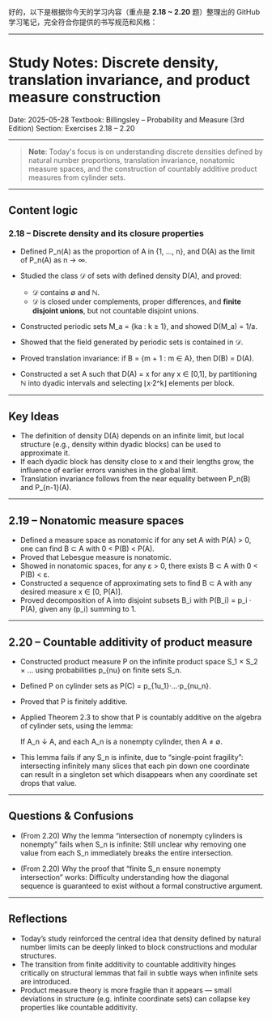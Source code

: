 好的，以下是根据你今天的学习内容（重点是 **2.18 \~ 2.20** 题）整理出的 GitHub 学习笔记，完全符合你提供的书写规范和风格：

---

# Study Notes: Discrete density, translation invariance, and product measure construction

Date: 2025-05-28
Textbook: Billingsley – Probability and Measure (3rd Edition)
Section: Exercises 2.18 – 2.20

---

> **Note**:
> Today's focus is on understanding discrete densities defined by natural number proportions, translation invariance, nonatomic measure spaces, and the construction of countably additive product measures from cylinder sets.

---

## Content logic

### 2.18 – Discrete density and its closure properties

* Defined P\_n(A) as the proportion of A in {1, ..., n}, and D(A) as the limit of P\_n(A) as n → ∞.
* Studied the class 𝒟 of sets with defined density D(A), and proved:

  * 𝒟 contains ∅ and ℕ.
  * 𝒟 is closed under complements, proper differences, and **finite disjoint unions**, but not countable disjoint unions.
* Constructed periodic sets M\_a = {ka : k ≥ 1}, and showed D(M\_a) = 1/a.
* Showed that the field generated by periodic sets is contained in 𝒟.
* Proved translation invariance: if B = {m + 1 : m ∈ A}, then D(B) = D(A).
* Constructed a set A such that D(A) = x for any x ∈ \[0,1], by partitioning ℕ into dyadic intervals and selecting ⌊x·2^k⌋ elements per block.

---

## Key Ideas

* The definition of density D(A) depends on an infinite limit, but local structure (e.g., density within dyadic blocks) can be used to approximate it.
* If each dyadic block has density close to x and their lengths grow, the influence of earlier errors vanishes in the global limit.
* Translation invariance follows from the near equality between P\_n(B) and P\_{n-1}(A).

---

## 2.19 – Nonatomic measure spaces

* Defined a measure space as nonatomic if for any set A with P(A) > 0, one can find B ⊂ A with 0 < P(B) < P(A).
* Proved that Lebesgue measure is nonatomic.
* Showed in nonatomic spaces, for any ε > 0, there exists B ⊂ A with 0 < P(B) < ε.
* Constructed a sequence of approximating sets to find B ⊂ A with any desired measure x ∈ \[0, P(A)].
* Proved decomposition of A into disjoint subsets B\_i with P(B\_i) = p\_i · P(A), given any (p\_i) summing to 1.

---

## 2.20 – Countable additivity of product measure

* Constructed product measure P on the infinite product space S\_1 × S\_2 × ... using probabilities p\_{nu} on finite sets S\_n.

* Defined P on cylinder sets as P(C) = p\_{1u\_1}·...·p\_{nu\_n}.

* Proved that P is finitely additive.

* Applied Theorem 2.3 to show that P is countably additive on the algebra of cylinder sets, using the lemma:

  If A\_n ↓ A, and each A\_n is a nonempty cylinder, then A ≠ ∅.

* This lemma fails if any S\_n is infinite, due to “single-point fragility”: intersecting infinitely many slices that each pin down one coordinate can result in a singleton set which disappears when any coordinate set drops that value.

---

## Questions & Confusions

* (From 2.20) Why the lemma “intersection of nonempty cylinders is nonempty” fails when S\_n is infinite:
  Still unclear why removing one value from each S\_n immediately breaks the entire intersection.

* (From 2.20) Why the proof that “finite S\_n ensure nonempty intersection” works:
  Difficulty understanding how the diagonal sequence is guaranteed to exist without a formal constructive argument.

---

## Reflections

* Today’s study reinforced the central idea that density defined by natural number limits can be deeply linked to block constructions and modular structures.
* The transition from finite additivity to countable additivity hinges critically on structural lemmas that fail in subtle ways when infinite sets are introduced.
* Product measure theory is more fragile than it appears — small deviations in structure (e.g. infinite coordinate sets) can collapse key properties like countable additivity.
